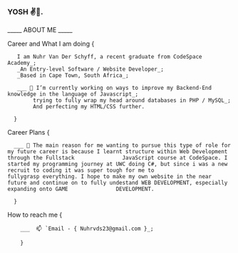 ### YOSH ✌️🐒.


_____ ABOUT ME _____

Career and What I am doing {

       I am Nuhr Van Der Schyff, a recent graduate from CodeSpace Academy_;
       _An Entry-level Software / Website Developer_;
       _Based in Cape Town, South Africa_;
 
       ___ 🔭 I’m currently working on ways to improve my Backend-End knowledge in the language of Javascript_;
            trying to fully wrap my head around databases in PHP / MySQL_;
            And perfecting my HTML/CSS further.   
      
      }
      
Career Plans {

      ___ 🌱 The main reason for me wanting to pursue this type of role for my future career is because I learnt structure within Web Development through the Fullstack               JavaScript course at CodeSpace. I started my programming journey at UWC doing C#, but since i was a new recruit to coding it was super tough for me to                   fullygrasp everything. I hope to make my own website in the near future and continue on to fully undestand WEB DEVELOPMENT, especially expanding onto GAME               DEVELOPMENT.
      
      }
 
How to reach me {
 
        ___  📫 `Email - { Nuhrvds23@gmail.com }_;
        
        }
